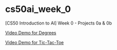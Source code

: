 # cs50ai_week_0
[CS50 Introduction to AI] Week 0 - Projects 0a &amp; 0b

[Video Demo for Degrees](https://youtu.be/XLSlhk9EYuI)

[Video Demo for Tic-Tac-Toe](https://youtu.be/CSWHawxIt8k)
